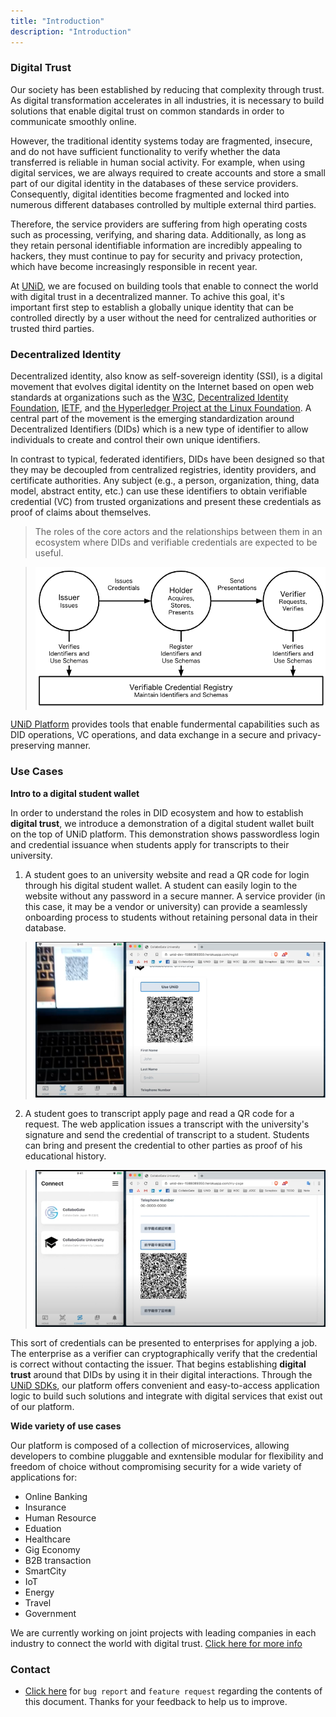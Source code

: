 ```yaml
---
title: "Introduction"
description: "Introduction"
---
```


### Digital Trust

Our society has been established by reducing that complexity through trust. As digital transformation accelerates in all industries, it is necessary to build solutions that enable digital trust on common standards in order to communicate smoothly online.

However, the traditional identity systems today are fragmented, insecure, and do not have sufficient functionality to verify whether the data transferred is reliable in human social activity. For example, when using digital services, we are always required to create accounts and store a small part of our digital identity in the databases of these service providers. Consequently, digital identities become fragmented and locked into numerous different databases controlled by multiple external third parties.

Therefore, the service providers are suffering from high operating costs such as processing, verifying, and sharing data. Additionally, as long as they retain personal identifiable information are incredibly appealing to hackers, they must continue to pay for security and privacy protection, which have become increasingly responsible in recent year.

At [UNiD](./unid), we are focused on building tools that enable to connect the world with digital trust in a decentralized manner. To achive this goal, it's important first step to establish a globally unique identity that can be controlled directly by a user without the need for centralized authorities or trusted third parties.

### Decentralized Identity

Decentralized identity, also know as self-sovereign identity (SSI), is a digital movement that evolves digital identity on the Internet based on open web standards at organizations such as the [W3C](https://www.w3.org/), [Decentralized Identity Foundation](https://identity.foundation/), [IETF](https://ietf.org/), and [the Hyperledger Project at the Linux Foundation](https://www.hyperledger.org/). A central part of the movement is the emerging standardization around Decentralized Identifiers (DIDs) which is a new type of identifier to allow individuals to create and control their own unique identifiers.

In contrast to typical, federated identifiers, DIDs have been designed so that they may be decoupled from centralized registries, identity providers, and certificate authorities.
Any subject (e.g., a person, organization, thing, data model, abstract entity, etc.) can use these identifiers to obtain verifiable credential (VC) from trusted organizations and present these credentials as proof of claims about themselves.

> The roles of the core actors and the relationships between them in an ecosystem where DIDs and verifiable credentials are expected to be useful.

> ![DID Ecosystem Overview](assets/did-map.png)

[UNiD Platform](./unid) provides tools that enable fundermental capabilities such as  DID operations, VC operations, and data exchange in a secure and privacy-preserving manner.

### Use Cases

**Intro to a digital student wallet**

In order to understand the roles in DID ecosystem and how to establish **digital trust**, we introduce a demonstration of a digital student wallet built on the top of UNiD platform. This demonstration shows passwordless login and credential issuance when students apply for transcripts to their university.

1. A student goes to an university website and read a QR code for login through his digital student wallet.
A student can easily login to the website without any password in a secure manner. A service provider (in this case, it may be a vendor or university) can provide a seamlessly onboarding process to students without retaining personal data in their database.

> ![UNiD DID Authentication](assets/demo-unid-login.png)

2. A student goes to transcript apply page and read a QR code for a request. The web application issues a transcript with the university's signature and send the credential of transcript to a student. Students can bring and present the credential to other parties as proof of his educational history.

> ![Use Case Student Wallet](assets/demo-unid-credential.png)

This sort of credentials can be presented to enterprises for applying a job. The enterprise as a verifier can cryptographically verify that the credential is correct without contacting the issuer. That begins establishing **digital trust** around that DIDs by using it in their digital interactions. Through the [UNiD SDKs](./unid/3-extensions), our platform offers convenient and easy-to-access application logic to build such solutions and integrate with digital services that exist out of our platform.

**Wide variety of use cases**

Our platform is composed of a collection of microservices, allowing developers to combine pluggable and exntensible modular for flexibility and freedom of choice without compromising security for a wide variety of applications for:

- Online Banking
- Insurance
- Human Resource
- Eduation
- Healthcare
- Gig Economy
- B2B transaction
- SmartCity
- IoT
- Energy
- Travel
- Government

We are currently working on joint projects with leading companies in each industry to connect the world with digital trust. [Click here for more info](https://collabogate.com)

### Contact

- [Click here](https://github.com/getunid/unid-docs/issues/new/choose) for `bug report` and `feature request` regarding the contents of this document. Thanks for your feedback to help us to improve.
